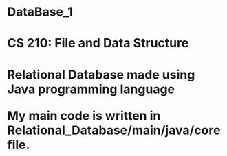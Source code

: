 # DataBase_1
<h1>CS 210: File and Data Structure<h1>
   Relational Database made using Java programming language
  <br>
   
 My main code is written in Relational_Database/main/java/core file.
   
